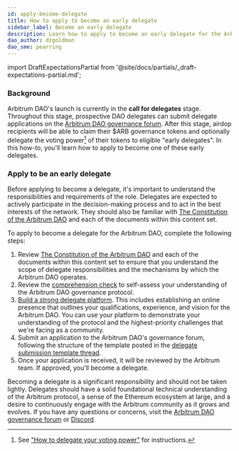 ```yaml
---
id: apply-become-delegate
title: How to apply to become an early delegate
sidebar_label: Become an early delegate
description: Learn how to apply to become an early delegate for the Arbitrum DAO.
dao_author: dzgoldman
dao_sme: pearring
---
```


import DraftExpectationsPartial from '@site/docs/partials/_draft-expectations-partial.md'; 

<DraftExpectationsPartial />

### Background

Arbitrum DAO's launch is currently in the **call for delegates** stage. Throughout this stage, prospective DAO delegates can submit <a data-quicklook-from='delegate'>delegate</a> applications on the [Arbitrum DAO governance forum](https://forum.arbitrum.foundation/t/delegation-submission-template/16). After this stage, <a data-quicklook-from='airdrop'>airdop</a> recipients will be able to claim their $ARB governance tokens and optionally delegate the voting power[^1] of their tokens to eligible "early delegates". In this how-to, you'll learn how to apply to become one of these early delegates.

### Apply to be an early delegate

Before applying to become a delegate, it's important to understand the responsibilities and requirements of the role. Delegates are expected to actively participate in the decision-making process and to act in the best interests of the network. They should also be familiar with [The Constitution of the Arbitrum DAO](../dao-constitution) and each of the documents within this content set.

To apply to become a delegate for the Arbitrum DAO, complete the following steps:

 1. Review [The Constitution of the Arbitrum DAO](../dao-constitution) and each of the documents within this content set to ensure that you understand the scope of delegate responsibilities and the mechanisms by which the Arbitrum DAO operates.
 2. Review the [comprehension check](../dao-comprehension-check.md) to self-assess your understanding of the Arbitrum DAO governance protocol.
 3. [Build a strong delegate platform](./build-strong-delegate-platform). This includes establishing an online presence that outlines your qualifications, experience, and vision for the Arbitrum DAO. You can use your platform to demonstrate your understanding of the protocol and the highest-priority challenges that we're facing as a community.
 4. Submit an application to the Arbitrum DAO's governance forum, following the structure of the template posted in the [delegate submission template thread](https://forum.arbitrum.foundation/t/delegation-submission-template/16).
 5. Once your application is received, it will be reviewed by the Arbitrum team. If approved, you'll become a delegate.

Becoming a delegate is a significant responsibility and should not be taken lightly. Delegates should have a solid foundational technical understanding of the Arbitrum protocol, a sense of the Ethereum ecosystem at large, and a desire to continuously engage with the Arbitrum community as it grows and evolves. If you have any questions or concerns, visit the [Arbitrum DAO governance forum](https://forum.arbitrum.foundation/) or [Discord](https://www.discord.gg/arbitrum).

[^1]: See ["How to delegate your voting power"](./select-delegate-voting-power.md) for instructions.